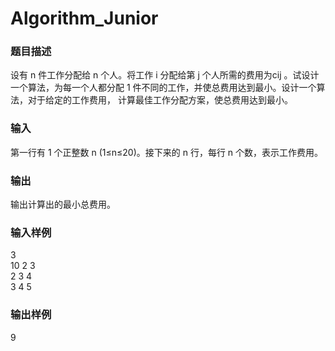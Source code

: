 # Algorithm_Junior
### 题目描述
设有 n 件工作分配给 n 个人。将工作 i 分配给第 j 个人所需的费用为cij 。试设计一个算法，为每一个人都分配 1 件不同的工作，并使总费用达到最小。设计一个算法，对于给定的工作费用，
计算最佳工作分配方案，使总费用达到最小。  
### 输入
第一行有 1 个正整数 n (1≤n≤20)。接下来的 n 行，每行 n 个数，表示工作费用。
### 输出
输出计算出的最小总费用。
### 输入样例
3<br>
10 2 3<br>
2 3 4<br>
3 4 5<br>

### 输出样例
9
